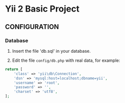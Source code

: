 Yii 2 Basic Project
============================

CONFIGURATION
-------------

### Database

1) Insert the file 'db.sql' in your database.


2) Edit the file `config/db.php` with real data, for example:

```php
return [
    'class' => 'yii\db\Connection',
    'dsn' => 'mysql:host=localhost;dbname=yii',
    'username' => 'root',
    'password' => '',
    'charset' => 'utf8',
];
```
